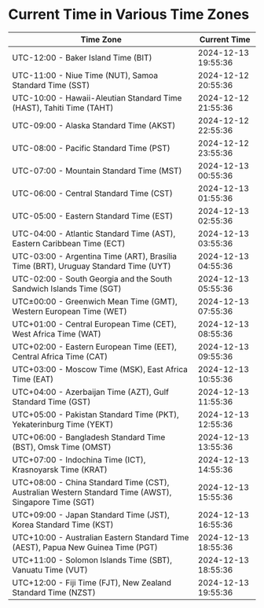 # Current Time in Various Time Zones

| Time Zone | Current Time |
|-----------|--------------|
| UTC-12:00 - Baker Island Time (BIT) | 2024-12-13 19:55:36 |
| UTC-11:00 - Niue Time (NUT), Samoa Standard Time (SST) | 2024-12-12 20:55:36 |
| UTC-10:00 - Hawaii-Aleutian Standard Time (HAST), Tahiti Time (TAHT) | 2024-12-12 21:55:36 |
| UTC-09:00 - Alaska Standard Time (AKST) | 2024-12-12 22:55:36 |
| UTC-08:00 - Pacific Standard Time (PST) | 2024-12-12 23:55:36 |
| UTC-07:00 - Mountain Standard Time (MST) | 2024-12-13 00:55:36 |
| UTC-06:00 - Central Standard Time (CST) | 2024-12-13 01:55:36 |
| UTC-05:00 - Eastern Standard Time (EST) | 2024-12-13 02:55:36 |
| UTC-04:00 - Atlantic Standard Time (AST), Eastern Caribbean Time (ECT) | 2024-12-13 03:55:36 |
| UTC-03:00 - Argentina Time (ART), Brasília Time (BRT), Uruguay Standard Time (UYT) | 2024-12-13 04:55:36 |
| UTC-02:00 - South Georgia and the South Sandwich Islands Time (SGT) | 2024-12-13 05:55:36 |
| UTC±00:00 - Greenwich Mean Time (GMT), Western European Time (WET) | 2024-12-13 07:55:36 |
| UTC+01:00 - Central European Time (CET), West Africa Time (WAT) | 2024-12-13 08:55:36 |
| UTC+02:00 - Eastern European Time (EET), Central Africa Time (CAT) | 2024-12-13 09:55:36 |
| UTC+03:00 - Moscow Time (MSK), East Africa Time (EAT) | 2024-12-13 10:55:36 |
| UTC+04:00 - Azerbaijan Time (AZT), Gulf Standard Time (GST) | 2024-12-13 11:55:36 |
| UTC+05:00 - Pakistan Standard Time (PKT), Yekaterinburg Time (YEKT) | 2024-12-13 12:55:36 |
| UTC+06:00 - Bangladesh Standard Time (BST), Omsk Time (OMST) | 2024-12-13 13:55:36 |
| UTC+07:00 - Indochina Time (ICT), Krasnoyarsk Time (KRAT) | 2024-12-13 14:55:36 |
| UTC+08:00 - China Standard Time (CST), Australian Western Standard Time (AWST), Singapore Time (SGT) | 2024-12-13 15:55:36 |
| UTC+09:00 - Japan Standard Time (JST), Korea Standard Time (KST) | 2024-12-13 16:55:36 |
| UTC+10:00 - Australian Eastern Standard Time (AEST), Papua New Guinea Time (PGT) | 2024-12-13 18:55:36 |
| UTC+11:00 - Solomon Islands Time (SBT), Vanuatu Time (VUT) | 2024-12-13 18:55:36 |
| UTC+12:00 - Fiji Time (FJT), New Zealand Standard Time (NZST) | 2024-12-13 19:55:36 |
